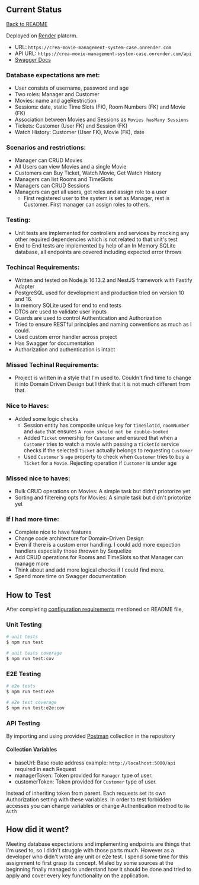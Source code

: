 ## Current Status

[Back to README](README.md)

Deployed on [Render](https://render.com/) platorm.

- URL: `https://crea-movie-management-system-case.onrender.com`
- API URL: `https://crea-movie-management-system-case.onrender.com/api`
- [Swagger Docs](https://crea-movie-management-system-case.onrender.com/doc)

### Database expectations are met:

- User consists of username, password and age
- Two roles: Manager and Customer
- Movies: name and ageRestriction
- Sessions: date, static Time Slots (FK), Room Numbers (FK) and Movie (FK)
- Association between Movies and Sessions as `Movies hasMany Sessions`
- Tickets: Customer (User FK) and Session (FK)
- Watch History: Customer (User FK), Movie (FK), date

### Scenarios and restrictions:

- Manager can CRUD Movies
- All Users can view Movies and a single Movie
- Customers can Buy Ticket, Watch Movie, Get Watch History
- Managers can list Rooms and TimeSlots
- Managers can CRUD Sessions
- Managers can get all users, get roles and assign role to a user
  - First registered user to the system is set as Manager, rest is Customer. First manager can assign roles to others.

### Testing:

- Unit tests are implemented for controllers and services by mocking any other required dependencies which is not related to that unit's test
- End to End tests are implemented by help of an In Memory SQLite database, all endpoints are covered including expected error throws

### Techincal Requirements:

- Written and tested on Node.js 16.13.2 and NestJS framework with Fastify Adapter
- PostgreSQL used for development and production tried on version 10 and 16.
- In memory SQLite used for end to end tests
- DTOs are used to validate user inputs
- Guards are used to control Authentication and Authorization
- Tried to ensure RESTful principles and naming conventions as much as I could.
- Used custom error handler across project
- Has Swagger for documentation
- Authorization and authentication is intact

### Missed Techinal Requirements:

- Project is written in a style that I'm used to. Couldn't find time to change it into Domain Driven Design but I think that it is not much different from that.

### Nice to Haves:

- Added some logic checks
  - Session entity has composite unique key for `timeSlotId`, `roomNumber` and `date` that ensures `A room should not be double-booked`
  - Added `Ticket` ownership for `Customer` and ensured that when a `Customer` tries to watch a movie with passing a `ticketId` service checks if the selected `Ticket` actually belongs to requesting `Customer`
  - Used `Customer`'s `age` property to check when `Customer` tries to buy a `Ticket` for a `Movie`. Rejecting operation if `Customer` is under age

### Missed nice to haves:

- Bulk CRUD operations on Movies: A simple task but didn't priotorize yet
- Sorting and filtereing opts for Movies: A simple task but didn't priotorize yet

### If I had more time:

- Complete nice to have features
- Change code architecture for Domain-Driven Design
- Even if there is a custom error handling. I could add more expection handlers especially those throwen by Sequelize
- Add CRUD operations for Rooms and TimeSlots so that Manager can manage more
- Think about and add more logical checks if I could find more.
- Spend more time on Swagger documentation

## How to Test

After completing [configuration requirements](README.md#configuration) mentioned on README file,

### Unit Testing

```bash
# unit tests
$ npm run test

# unit tests coverage
$ npm run test:cov
```

### E2E Testing

```bash
# e2e tests
$ npm run test:e2e

# e2e test coverage
$ npm run test:e2e:cov
```

### API Testing

By importing and using provided [Postman](https://www.postman.com/downloads/) collection in the repository

#### Collection Variables

- baseUrl: Base route address example: `http://localhost:5000/api` required in each Request
- managerToken: Token provided for `Manager` type of user.
- customerToken: Token provided for `Customer` type of user.

Instead of inheriting token from parent. Each requests set its own Authorization setting with these variables. In order to test forbidden accesses you can change variables or change Authentication method to `No Auth`

## How did it went?

Meeting database expectations and implementing endpoints are things that I'm used to, so I didn't struggle with those parts much. However as a developer who didn't wrote any unit or e2e test. I spend some time for this assignment to first grasp its concept. Misled by some sources at the beginning finally managed to understand how it should be done and tried to apply and cover every key functionality on the application.
